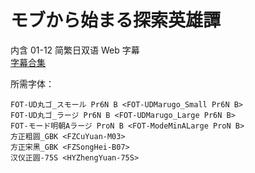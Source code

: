# モブから始まる探索英雄譚

内含 01-12 简繁日双语 Web 字幕  
[字幕合集](https://github.com/Nekomoekissaten-SUB/Nekomoekissaten-Storage/releases/download/subtitle_pkg/Mobkara_Web_JPCH.7z)

所需字体：
```
FOT-UD丸ゴ_スモール Pr6N B <FOT-UDMarugo_Small Pr6N B>
FOT-UD丸ゴ_ラージ Pr6N B <FOT-UDMarugo_Large Pr6N B>
FOT-モード明朝Aラージ ProN B <FOT-ModeMinALarge ProN B>
方正粗圆_GBK <FZCuYuan-M03>
方正宋黑_GBK <FZSongHei-B07>
汉仪正圆-75S <HYZhengYuan-75S>
```
